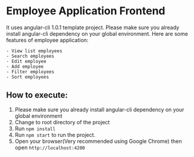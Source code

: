 # Employee Application Frontend

It uses angular-cli 1.0.1 template project. Please make sure you already install angular-cli dependency on your global environment. Here are some features of employee application:

```
- View list employees
- Search employees
- Edit employee
- Add employee
- Filter employees
- Sort employees
```

## How to execute:

1. Please make sure you already install angular-cli dependency on your global environment
2. Change to root directory of the project
3. Run `npm install`
4. Run `npm start` to run the project.
5. Open your browser(Very recommended using Google Chrome) then open `http://localhost:4200`
